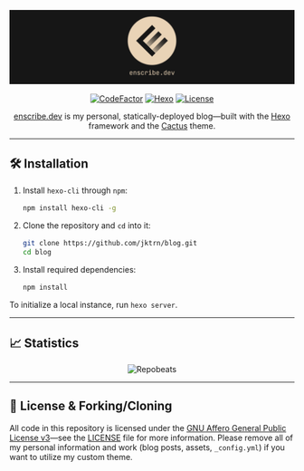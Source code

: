 <div align="center">

![Banner]

[![CodeFactor]](https://www.codefactor.io/repository/github/jktrn/blog)
[![Hexo]](https://hexo.io)
[![License]](LICENSE)

[enscribe.dev](https://enscribe.dev) is my personal, statically-deployed blog—built with the [Hexo](https://hexo.io) framework and the [Cactus](https://github.com/probberechts/hexo-theme-cactus) theme.

</div>

---

## 🛠️ Installation

1. Install `hexo-cli` through `npm`:

    ```sh
    npm install hexo-cli -g
    ```

2. Clone the repository and `cd` into it:

    ```sh
    git clone https://github.com/jktrn/blog.git
    cd blog
    ```

3. Install required dependencies:

    ```sh
    npm install
    ```

To initialize a local instance, run `hexo server`.

---

## 📈 Statistics

<div align="center">

![Repobeats]

</div>

---

## 📝 License & Forking/Cloning

All code in this repository is licensed under the [GNU Affero General Public License v3](https://www.gnu.org/licenses/agpl-3.0.en.html)—see the [LICENSE](LICENSE) file for more information. Please remove all of my personal information and work (blog posts, assets, `_config.yml`) if you want to utilize my custom theme.

[Banner]: /source/static/banner-readme.png
[CodeFactor]: https://img.shields.io/codefactor/grade/github/jktrn/blog?color=5d5449&logo=codefactor&logoColor=fff&style=for-the-badge
[Hexo]: https://img.shields.io/github/package-json/dependency-version/jktrn/blog/hexo?color=756a5b&logo=hexo&logoColor=fff&style=for-the-badge
[License]: https://img.shields.io/github/license/jktrn/blog?color=8c7f6d&logo=github&logoColor=fff&style=for-the-badge
[RepoBeats]: https://repobeats.axiom.co/api/embed/3298dbb0d8e1a8e7d792e72426ab2c328f547b24.svg